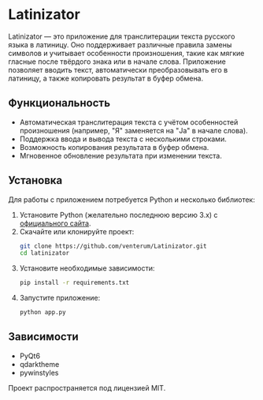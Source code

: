 # Latinizator

Latinizator — это приложение для транслитерации текста русского языка в латиницу. Оно поддерживает различные правила замены символов и учитывает особенности произношения, такие как мягкие гласные после твёрдого знака или в начале слова. Приложение позволяет вводить текст, автоматически преобразовывать его в латиницу, а также копировать результат в буфер обмена.

## Функциональность

- Автоматическая транслитерация текста с учётом особенностей произношения (например, "Я" заменяется на "Ja" в начале слова).
- Поддержка ввода и вывода текста с несколькими строками.
- Возможность копирования результата в буфер обмена.
- Мгновенное обновление результата при изменении текста.

## Установка

Для работы с приложением потребуется Python и несколько библиотек:

1. Установите Python (желательно последнюю версию 3.x) с [официального сайта](https://www.python.org/).
2. Скачайте или клонируйте проект:
   ```bash
   git clone https://github.com/venterum/Latinizator.git
   cd latinizator
   ```
3. Установите необходимые зависимости:
   ```bash
   pip install -r requirements.txt
   ```
4. Запустите приложение:
   ```bash
   python app.py
   ```

## Зависимости

- PyQt6
- qdarktheme
- pywinstyles

Проект распространяется под лицензией MIT.

